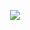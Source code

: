 <!-- 标题 + 个人描述, emoji 取自: http://emojihomepage.com -->

<p align="center">
  <img src="https://streak-stats.demolab.com?user=ligdy7&border_radius=0.4&card_width=700" />
</p>


